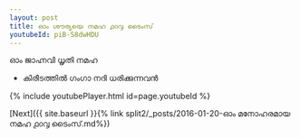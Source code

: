 ```yaml
---
layout: post
title: ഓം ശൗര്യയെ നമഹ ൧൦൮ ടൈംസ്
youtubeId: piB-S8dwHDU
---
```

 
 
 ഓം ജാഹ്നവി ധൃതി നമഹ 
 
 -  കിരീടത്തിൽ ഗംഗാ നദി ധരിക്കുന്നവൻ 
 
  
 
  
 
 
 
 
 
 


{% include youtubePlayer.html id=page.youtubeId %}
 
[Next]({{ site.baseurl }}{% link  split2/_posts/2016-01-20-ഓം മനോഹരമായ നമഹ ൧൦൮ ടൈംസ്.md%})
 

